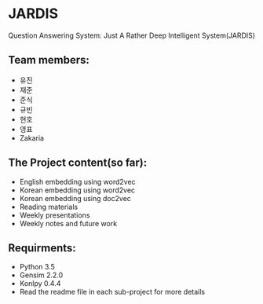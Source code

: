 # JARDIS
Question Answering System: Just A Rather Deep Intelligent System(JARDIS)

## Team members:
  - 유진
  - 재준 
  - 준식 
  - 규빈 
  - 현호 
  - 영표 
  - Zakaria
  
## The Project content(so far): 
  - English embedding using word2vec
  - Korean embedding using word2vec
  - Korean embedding using doc2vec
  - Reading materials
  - Weekly presentations
  - Weekly notes and future work

## Requirments:
  - Python 3.5
  - Gensim 2.2.0
  - Konlpy 0.4.4
  - Read the readme file in each sub-project for more details

